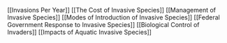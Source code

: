[[Invasions Per Year]]
[[The Cost of Invasive Species]]
[[Management of Invasive Species]]
[[Modes of Introduction of Invasive Species]]
[[Federal Government Response to Invasive Species]]
[[Biological Control of Invaders]]
[[Impacts of Aquatic Invasive Species]]
